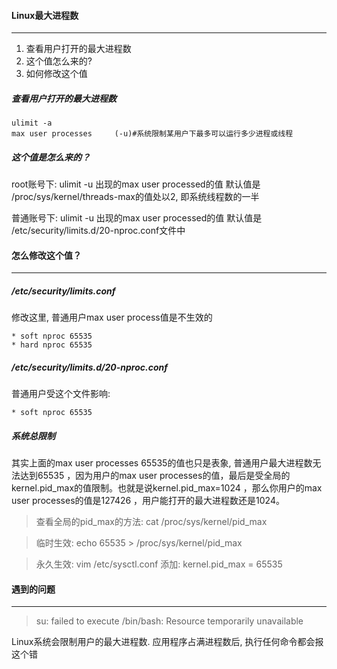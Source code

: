 #### Linux最大进程数

---

1. 查看用户打开的最大进程数
2. 这个值怎么来的?
3. 如何修改这个值

##### 查看用户打开的最大进程数

```
ulimit -a
max user processes     (-u)#系统限制某用户下最多可以运行多少进程或线程
```

##### 这个值是怎么来的？

root账号下: ulimit -u 出现的max user processed的值 默认值是 /proc/sys/kernel/threads-max的值处以2, 即系统线程数的一半

普通账号下: ulimit -u 出现的max user processed的值 默认值是 /etc/security/limits.d/20-nproc.conf文件中

#### 怎么修改这个值？

---

##### /etc/security/limits.conf

修改这里, 普通用户max user process值是不生效的

```
* soft nproc 65535 
* hard nproc 65535
```

##### /etc/security/limits.d/20-nproc.conf

普通用户受这个文件影响:

```
* soft nproc 65535
```

##### 系统总限制

其实上面的max user processes 65535的值也只是表象, 普通用户最大进程数无法达到65535 ，因为用户的max  user processes的值，最后是受全局的kernel.pid_max的值限制。也就是说kernel.pid_max=1024  ，那么你用户的max user processes的值是127426 ，用户能打开的最大进程数还是1024。

>  查看全局的pid_max的方法: cat /proc/sys/kernel/pid_max

> 临时生效: echo 65535 > /proc/sys/kernel/pid_max

> 永久生效: vim /etc/sysctl.conf  添加: kernel.pid_max = 65535

#### 遇到的问题

---

> su: failed to execute /bin/bash: Resource temporarily unavailable

Linux系统会限制用户的最大进程数. 应用程序占满进程数后, 执行任何命令都会报这个错































